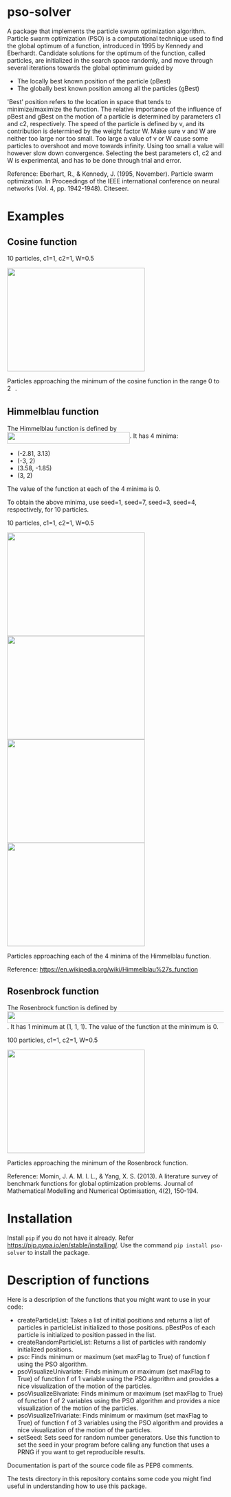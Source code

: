 # pso-solver
A package that implements the particle swarm optimization algorithm.
Particle swarm optimization (PSO) is a computational technique used to find the global optimum of a function,
introduced in 1995 by Kennedy and Eberhardt.
Candidate solutions for the optimum of the function, called particles, are initialized in the search space randomly,
and move through several iterations towards the global optimimum guided by
* The locally best known position of the particle (pBest)
* The globally best known position among all the particles (gBest)

'Best' position refers to the location in space that tends to minimize/maximize the function.
The relative importance of the influence of pBest and gBest on the motion of a particle is determined by parameters c1 and c2, respectively.
The speed of the particle is defined by v, and its contribution is determined by the weight factor W.
Make sure v and W are neither too large nor too small.
Too large a value of v or W cause some particles to overshoot and move towards infinity.
Using too small a value will however slow down convergence.
Selecting the best parameters c1, c2 and W is experimental, and has to be done through trial and error.

Reference:
Eberhart, R., & Kennedy, J. (1995, November). Particle swarm optimization. In Proceedings of the IEEE international conference on neural networks (Vol. 4, pp. 1942-1948). Citeseer.

# Examples

## Cosine function
10 particles, c1=1, c2=1, W=0.5

<img src="https://github.com/nikhilkmr300/pso_solver/blob/master/images/cosine.png" width="320" height="240">

Particles approaching the minimum of the cosine function in the range 0 to 2<img src="/tex/f30fdded685c83b0e7b446aa9c9aa120.svg?invert_in_darkmode&sanitize=true" align=middle width=9.96010619999999pt height=14.15524440000002pt/>.

## Himmelblau function

The Himmelblau function is defined by <img src="/tex/ba8b638e550005abe23a2205683ba34e.svg?invert_in_darkmode&sanitize=true" align=middle width=285.31931999999995pt height=26.76175259999998pt/>.
It has 4 minima:
* (-2.81, 3.13)
* (-3, 2)
* (3.58, -1.85)
* (3, 2)

The value of the function at each of the 4 minima is 0.

To obtain the above minima, use seed=1, seed=7, seed=3, seed=4, respectively, for 10 particles.

10 particles, c1=1, c2=1, W=0.5

<img src="https://github.com/nikhilkmr300/pso_solver/blob/master/images/himmelblau_1.png" width="320" height="240"><img src="https://github.com/nikhilkmr300/pso_solver/blob/master/images/himmelblau_3.png" width="320" height="240"><img src="https://github.com/nikhilkmr300/pso_solver/blob/master/images/himmelblau_4.png" width="320" height="240"><img src="https://github.com/nikhilkmr300/pso_solver/blob/master/images/himmelblau_7.png" width="320" height="240">

Particles approaching each of the 4 minima of the Himmelblau function.

Reference: https://en.wikipedia.org/wiki/Himmelblau%27s_function

## Rosenbrock function

The Rosenbrock function is defined by <img src="/tex/b9d5c6a89f05e25ab6edbe87400354fd.svg?invert_in_darkmode&sanitize=true" align=middle width=518.2721181pt height=26.76175259999998pt/>.
It has 1 minimum at (1, 1, 1). The value of the function at the minimum is 0.

100 particles, c1=1, c2=1, W=0.5

<img src="https://github.com/nikhilkmr300/pso_solver/blob/master/images/rosenbrock.png" width="320" height="240">

Particles approaching the minimum of the Rosenbrock function.

Reference: Momin, J. A. M. I. L., & Yang, X. S. (2013). A literature survey of benchmark functions for global optimization problems. Journal of Mathematical Modelling and Numerical Optimisation, 4(2), 150-194.

# Installation
Install `pip` if you do not have it already. Refer https://pip.pypa.io/en/stable/installing/.
Use the command `pip install pso-solver` to install the package.

# Description of functions
Here is a description of the functions that you might want to use in your code:
* createParticleList: Takes a list of initial positions and returns a list of particles in particleList initialized to those positions.
pBestPos of each particle is initialized to position passed in the list.
* createRandomParticleList: Returns a list of particles with randomly initialized positions.
* pso: Finds minimum or maximum (set maxFlag to True) of function f using the PSO algorithm.
* psoVisualizeUnivariate: Finds minimum or maximum (set maxFlag to True) of function f of 1 variable using the PSO algorithm and provides a nice visualization of the motion of the particles.
* psoVisualizeBivariate: Finds minimum or maximum (set maxFlag to True) of function f of 2 variables using the PSO algorithm and provides a nice visualization of the motion of the particles.
* psoVisualizeTrivariate: Finds minimum or maximum (set maxFlag to True) of function f of 3 variables using the PSO algorithm and provides a nice visualization of the motion of the particles.
* setSeed: Sets seed for random number generators.
Use this function to set the seed in your program before calling any function that uses a PRNG if you want to get reproducible results.

Documentation is part of the source code file as PEP8 comments.

The tests directory in this repository contains some code you might find useful in understanding how to use this package.
